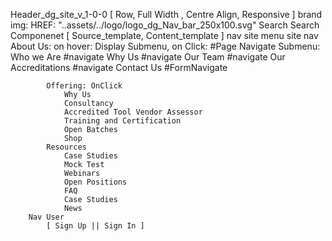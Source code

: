 Header_dg_site_v_1-0-0 [ Row, Full Width , Centre Align, Responsive ]
	brand
		img: HREF: "..assets/../logo/logo_dg_Nav_bar_250x100.svg"
	Search
		Search Componenet [ Source_template, Content_template ]
	nav site
		menu site nav
			About Us: on hover: Display Submenu, on Click: #Page Navigate
					Submenu:
						Who we Are #navigate
						Why Us #navigate
						Our Team #navigate
						Our Accreditations #navigate
						Contact Us #FormNavigate
					
			Offering: OnClick
				Why Us
				Consultancy
				Accredited Tool Vendor Assessor 
				Training and Certification
				Open Batches
				Shop
			Resources
				Case Studies
				Mock Test
				Webinars
				Open Positions
				FAQ
				Case Studies
				News 
		Nav User
			[ Sign Up || Sign In ]